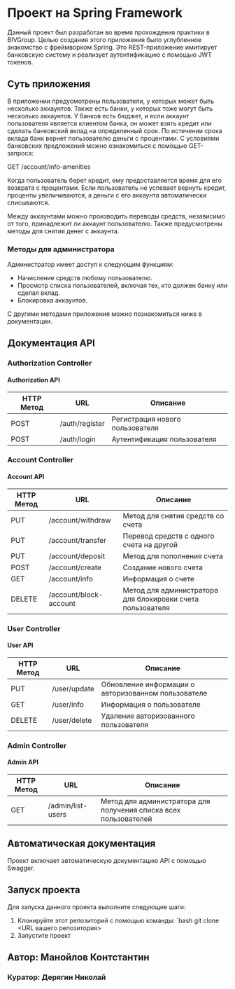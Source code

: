 # Проект на Spring Framework

Данный проект был разработан во время прохождения практики в BIVGroup. Целью создания этого приложения было углубленное знакомство с фреймворком Spring. Это REST-приложение имитирует банковскую систему и реализует аутентификацию с помощью JWT токенов.

## Суть приложения

В приложении предусмотрены пользователи, у которых может быть несколько аккаунтов. Также есть банки, у которых тоже могут быть несколько аккаунтов. У банков есть бюджет, и если аккаунт пользователя является клиентом банка, он может взять кредит или сделать банковский вклад на определенный срок. По истечении срока вклада банк вернет пользователю деньги с процентами. С условиями банковских предложений можно ознакомиться с помощью GET-запроса:

GET /account/info-amenities

Когда пользователь берет кредит, ему предоставляется время для его возврата с процентами. Если пользователь не успевает вернуть кредит, проценты увеличиваются, а деньги с его аккаунта автоматически списываются.

Между аккаунтами можно производить переводы средств, независимо от того, принадлежит ли аккаунт пользователю. Также предусмотрены методы для снятия денег с аккаунта.

### Методы для администратора

Администратор имеет доступ к следующим функциям:

- Начисление средств любому пользователю.
- Просмотр списка пользователей, включая тех, кто должен банку или сделал вклад.
- Блокировка аккаунтов.

С другими методами приложения можно познакомиться ниже в документации.

## Документация API

### Authorization Controller

#### Authorization API

| HTTP Метод | URL                     | Описание                          |
|------------|-------------------------|-----------------------------------|
| POST       | /auth/register        | Регистрация нового пользователя    |
| POST       | /auth/login           | Аутентификация пользователя        |

### Account Controller

#### Account API

| HTTP Метод | URL                        | Описание                               |
|------------|----------------------------|----------------------------------------|
| PUT        | /account/withdraw       | Метод для снятия средств со счета     |
| PUT        | /account/transfer       | Перевод средств с одного счета на другой |
| PUT        | /account/deposit        | Метод для пополнения счета             |
| POST       | /account/create         | Создание нового счета                  |
| GET        | /account/info           | Информация о счете                     |
| DELETE     | /account/block-account   | Метод для администратора для блокировки счета пользователя |

### User Controller

#### User API

| HTTP Метод | URL                    | Описание                                |
|------------|------------------------|-----------------------------------------|
| PUT        | /user/update         | Обновление информации о авторизованном пользователе |
| GET        | /user/info           | Информация о пользователе              |
| DELETE     | /user/delete         | Удаление авторизованного пользователя   |

### Admin Controller

#### Admin API

| HTTP Метод | URL                          | Описание                                               |
|------------|------------------------------|--------------------------------------------------------|
| GET        | /admin/list-users          | Метод для администратора для получения списка всех пользователей |

## Автоматическая документация

Проект включает автоматическую документацию API с помощью Swagger.

## Запуск проекта

Для запуска данного проекта выполните следующие шаги:

1. Клонируйте этот репозиторий с помощью команды:
   `bash
   git clone <URL вашего репозитория>
2. Запустите проект

## Автор: Манойлов Контстантин
### Куратор: Дерягин Николай